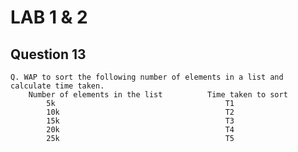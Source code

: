 # LAB 1 & 2

## Question 13

    Q. WAP to sort the following number of elements in a list and calculate time taken.
        Number of elements in the list          Time taken to sort
            5k                                      T1
            10k                                     T2
            15k                                     T3
            20k                                     T4
            25k                                     T5
